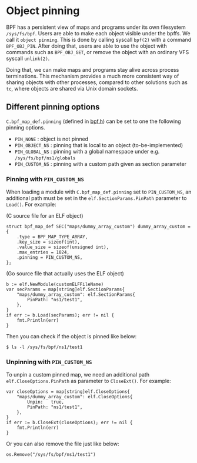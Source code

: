 # Object pinning

BPF has a persistent view of maps and programs under its own filesystem
`/sys/fs/bpf`. Users are able to make each object visible under the bpffs.
We call it `object pinning`. This is done by calling syscall `bpf(2)` with
a command `BPF_OBJ_PIN`. After doing that, users are able to use the object
with commands such as `BPF_OBJ_GET`, or remove the object with an ordinary
VFS syscall `unlink(2)`.

Doing that, we can make maps and programs stay alive across process
terminations. This mechanism provides a much more consistent way of sharing
objects with other processes, compared to other solutions such as `tc`,
where objects are shared via Unix domain sockets.

## Different pinning options

`C.bpf_map_def.pinning` (defined in
[bpf.h](https://github.com/iovisor/gobpf/blob/81109c30cbe2/elf/bpf.h#L616))
can be set to one the following pinning options.

* `PIN_NONE` : object is not pinned
* `PIN_OBJECT_NS` : pinning that is local to an object (to-be-implemented)
* `PIN_GLOBAL_NS` : pinning with a global namespace under e.g. `/sys/fs/bpf/ns1/globals`
* `PIN_CUSTOM_NS` : pinning with a custom path given as section parameter

### Pinning with `PIN_CUSTOM_NS`

When loading a module with `C.bpf_map_def.pinning` set to `PIN_CUSTOM_NS`,
an additional path must be set in the `elf.SectionParams.PinPath` parameter
to `Load()`. For example:

(C source file for an ELF object)
```
struct bpf_map_def SEC("maps/dummy_array_custom") dummy_array_custom = {
	.type = BPF_MAP_TYPE_ARRAY,
	.key_size = sizeof(int),
	.value_size = sizeof(unsigned int),
	.max_entries = 1024,
	.pinning = PIN_CUSTOM_NS,
};
```

(Go source file that actually uses the ELF object)
```
b := elf.NewModule(customELFFileName)
var secParams = map[string]elf.SectionParams{
    "maps/dummy_array_custom": elf.SectionParams{
        PinPath: "ns1/test1",
    },
}
if err := b.Load(secParams); err != nil {
    fmt.Println(err)
}
```

Then you can check if the object is pinned like below:

```
$ ls -l /sys/fs/bpf/ns1/test1
```

### Unpinning with `PIN_CUSTOM_NS`

To unpin a custom pinned map, we need an additional path
`elf.CloseOptions.PinPath` as parameter to `CloseExt()`. For example:

```
var closeOptions = map[string]elf.CloseOptions{
    "maps/dummy_array_custom": elf.CloseOptions{
        Unpin:   true,
        PinPath: "ns1/test1",
    },
}
if err := b.CloseExt(closeOptions); err != nil {
    fmt.Println(err)
}
```

Or you can also remove the file just like below:

```
os.Remove("/sys/fs/bpf/ns1/test1")
```
